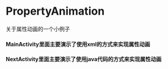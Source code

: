 # PropertyAnimation
关于属性动画的一个小例子

#### MainActivity里面主要演示了使用xml的方式来实现属性动画
#### NextActivity里面主要演示了使用java代码的方式来实现属性动画
